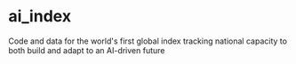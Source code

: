 # ai_index
Code and data for the world's first global index tracking national capacity to both build and adapt to an AI-driven future
